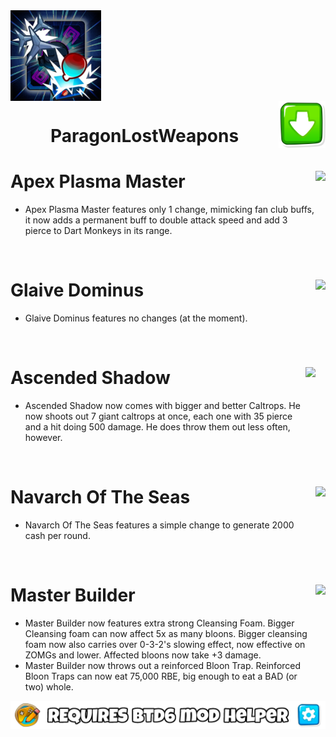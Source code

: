 <img align="center"  height="145" src="https://github.com/Manker5678/Btd6Mods/blob/main/BTD6%20Mod%20Sources/ParagonLostWeapons/Icon.png">

<br>

<a href="https://github.com/Manker5678/Btd6Mods/raw/main/BTD6%20Mod%20Sources/ParagonLostWeapons/ParagonLostWeapons.dll">
    <img align="right" alt="Download" height="75" src="https://raw.githubusercontent.com/gurrenm3/BTD-Mod-Helper/master/BloonsTD6%20Mod%20Helper/Resources/DownloadBtn.png">
</a>

<h1 align="center">ParagonLostWeapons</h1>

<h1 align="left">Apex Plasma Master
<img align="right"  height="145" src="https://static.wikia.nocookie.net/b__/images/b/b8/Paragon-ApexPlasmaMaster.png/revision/latest/scale-to-width-down/350?cb=20210726020749&path-prefix=bloons">
</h1>
<ul>
  <li>Apex Plasma Master features only 1 change, mimicking fan club buffs, it now adds a permanent buff to double attack speed and add 3 pierce to Dart Monkeys in its range.</li>
</ul>

<br>

<h1 align="left">Glaive Dominus
<img align="right" height="145" src="https://static.wikia.nocookie.net/b__/images/2/2c/ParagonGlaiveDominus.png/revision/latest/scale-to-width-down/350?cb=20210726020750&path-prefix=bloons">
</h1>
<ul>
  <li>Glaive Dominus features no changes (at the moment). </li>
</ul>

<br>

<h1 align="left">Ascended Shadow
<img align="right" height="145" src="https://static.wikia.nocookie.net/b__/images/c/c8/Paragon-AscendedShadow.png/revision/latest/scale-to-width-down/350?cb=20211014000328&path-prefix=bloons">
</h1>
<ul>
  <li>Ascended Shadow now comes with bigger and better Caltrops. He now shoots out 7 giant caltrops at once, each one with 35 pierce and a hit doing 500 damage. He does throw them out less often, however.</li>
</ul>

<br>

<h1 align="left">Navarch Of The Seas
<img align="right" height="145" src="https://static.wikia.nocookie.net/b__/images/7/75/Paragon-NavarchOfTheSeas.png/revision/latest/scale-to-width-down/350?cb=20211208054616&path-prefix=bloons">
</h1>
<ul>
  <li>Navarch Of The Seas features a simple change to generate 2000 cash per round.</li>
</ul>

<br>

<h1 align="left">Master Builder
<img align="right" height="145" src="https://static.wikia.nocookie.net/b__/images/1/1b/Paragon-MasterBuilder.png/revision/latest/scale-to-width-down/350?cb=20220804023851&path-prefix=bloons">
</h1>
<ul>
  <li>Master Builder now features extra strong Cleansing Foam. Bigger Cleansing foam can now affect 5x as many bloons. Bigger cleansing foam now also carries over 0-3-2's slowing effect, now effective on ZOMGs and lower. Affected bloons now take +3 damage.</li>
  <li>Master Builder now throws out a reinforced Bloon Trap. Reinforced Bloon Traps can now eat 75,000 RBE, big enough to eat a BAD (or two) whole. </li>
</ul>


[![Requires BTD6 Mod Helper](https://raw.githubusercontent.com/gurrenm3/BTD-Mod-Helper/master/banner.png)](https://github.com/gurrenm3/BTD-Mod-Helper#readme)
